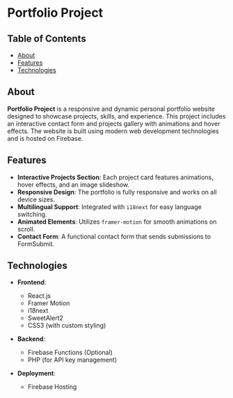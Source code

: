 # Portfolio Project


## Table of Contents
- [About](#about)
- [Features](#features)
- [Technologies](#technologies)

## About

**Portfolio Project** is a responsive and dynamic personal portfolio website designed to showcase projects, skills, and experience. This project includes an interactive contact form and projects gallery with animations and hover effects. The website is built using modern web development technologies and is hosted on Firebase.

## Features

- **Interactive Projects Section**: Each project card features animations, hover effects, and an image slideshow.
- **Responsive Design**: The portfolio is fully responsive and works on all device sizes.
- **Multilingual Support**: Integrated with `i18next` for easy language switching.
- **Animated Elements**: Utilizes `framer-motion` for smooth animations on scroll.
- **Contact Form**: A functional contact form that sends submissions to FormSubmit.

## Technologies

- **Frontend**:
  - React.js
  - Framer Motion
  - i18next
  - SweetAlert2
  - CSS3 (with custom styling)
  
- **Backend**:
  - Firebase Functions (Optional)
  - PHP (for API key management)

- **Deployment**:
  - Firebase Hosting

